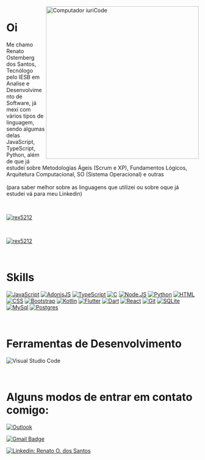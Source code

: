 
<img src="https://raw.githubusercontent.com/MicaelliMedeiros/micaellimedeiros/master/image/computer-illustration.png" min-width="400px" max-width="400px" width="400px" align="right" alt="Computador iuriCode">

# Oi

<p align="left"> 
Me chamo Renato Ostemberg dos Santos, Tecnólogo pelo IESB em Analise e Desenvolvimento de Software, já mexi com vários tipos de linguagem, sendo algumas delas JavaScript, TypeScript, Python, além de que já estudei sobre Metodologias Ágeis (Scrum e XP), Fundamentos Lógicos, Arquitetura Computacional, SO (Sistema Operacional) e outras 
<br><br>
(para saber melhor sobre as linguagens que utilizei ou sobre oque já estudei vá para meu Linkedin)
</p>

<br>

[![rex5212](https://github-readme-stats.vercel.app/api?username=rex5212&theme=tokyonight)](https://github.com/rex5212/)

<br>

[![rex5212](https://github-readme-stats.vercel.app/api/top-langs/?username=rex5212&hide=html&layout=compact&theme=tokyonight)](https://github.com/rex5212/)

<br>

# Skills

[![JavaScript](https://img.shields.io/badge/JavaScript-F7DF1E?style=for-the-badge&logo=javascript&logoColor=black)](https://github.com/rex5212/Workings)
[![AdonisJS](https://img.shields.io/badge/adonisjs-%23220052.svg?style=for-the-badge&logo=adonisjs&logoColor=white)](https://github.com/rex5212/Workings)
[![TypeScript](https://img.shields.io/badge/typescript-%23007ACC.svg?style=for-the-badge&logo=typescript&logoColor=white)](https://github.com/rex5212/Workings)
[![C](https://img.shields.io/badge/C-00599C?style=for-the-badge&logo=c&logoColor=white)](https://github.com/rex5212/Workings)
[![Node.JS](https://img.shields.io/badge/Node.js-43853D?style=for-the-badge&logo=node.js&logoColor=white)](https://github.com/rex5212/Workings)
[![Python](https://img.shields.io/badge/Python-3776AB?style=for-the-badge&logo=python&logoColor=white)](https://github.com/rex5212/Workings)
[![HTML](https://img.shields.io/badge/HTML5-E34F26?style=for-the-badge&logo=html5&logoColor=white)](https://github.com/rex5212/Workings)
[![CSS](https://img.shields.io/badge/CSS3-1572B6?style=for-the-badge&logo=css3&logoColor=white)](https://github.com/rex5212/Workings)
[![Bootstrap](https://img.shields.io/badge/Bootstrap-563D7C?style=for-the-badge&logo=bootstrap&logoColor=white)](https://github.com/rex5212/Workings)
[![Kotlin](https://img.shields.io/badge/Kotlin-0095D5?style=for-the-badge&logo=kotlin&logoColor=white)](https://github.com/rex5212/Workings)
[![Flutter](https://img.shields.io/badge/Flutter-02569B?style=for-the-badge&logo=flutter&logoColor=white)](https://github.com/rex5212/Workings)
[![Dart](https://img.shields.io/badge/Dart-0175C2?style=for-the-badge&logo=dart&logoColor=white)](https://github.com/rex5212/Workings)
[![React](https://img.shields.io/badge/React_Native-20232A?style=for-the-badge&logo=react&logoColor=61DAFB)](https://github.com/rex5212/Workings)
[![Git](https://img.shields.io/badge/Git-E34F26?style=for-the-badge&logo=git&logoColor=white)](https://github.com/rex5212/Workings)
[![SQLite](https://img.shields.io/badge/SQLite-07405E?style=for-the-badge&logo=sqlite&logoColor=white)](https://github.com/rex5212/Workings)
[![MySql](https://img.shields.io/badge/MySQL-005C84?style=for-the-badge&logo=mysql&logoColor=white)](https://github.com/rex5212/Workings)
[![Postgres](https://img.shields.io/badge/postgres-%23316192.svg?style=for-the-badge&logo=postgresql&logoColor=white)](https://github.com/rex5212/Workings)

<br>

# Ferramentas de Desenvolvimento

 ![Visual Studio Code](https://img.shields.io/badge/-Visual%20Studio%20Code-333333?style=flat&logo=visual-studio-code&logoColor=007ACC)

<br>

# Alguns modos de entrar em contato comigo:


[![Outlook](https://img.shields.io/badge/renatosantosv12@hotmail.com-0078D4?style=for-the-badge&logo=microsoft-outlook&logoColor=white&link=renatosantos@hotmail.com)](mailto:renatosantosv12@hotmail.com)

[![Gmail Badge](https://img.shields.io/badge/-xrexv158925lpo@gmail.com-006bed?style=flat-square&logo=Gmail&logoColor=white&link=mailto:xrexv158925lpo@gmail.com)](mailto:xrexv158925lpo@gmail.com) 

[![Linkedin: Renato O. dos Santos](https://img.shields.io/badge/-Renato_O._dos_Santos-blue?style=flat-square&logo=Linkedin&logoColor=white&link=https://www.linkedin.com/in/renato-ostemberg-dos-santos-aa8b24249/)](https://www.linkedin.com/in/renato-ostemberg-dos-santos-aa8b24249/)</a>

</p>  


